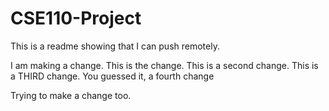 # CSE110-Project

This is a readme showing that I can push remotely. 

I am making a change. This is the change. This is a second change. This is a THIRD change. You guessed it, a fourth change

Trying to make a change too.